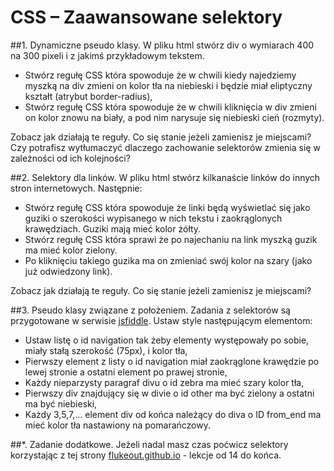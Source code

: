 # CSS – Zaawansowane selektory

##1. Dynamiczne pseudo klasy.
W pliku html stwórz div o wymiarach 400 na 300 pixeli i z jakimś przykładowym tekstem.
* Stwórz regułę CSS która spowoduje że w chwili kiedy najedziemy myszką na div zmieni on kolor tła na niebieski i będzie miał eliptyczny kształt (atrybut border-radius),
* Stwórz regułę CSS która spowoduje że w chwili kliknięcia w div zmieni on kolor znowu na biały, a pod nim narysuje się niebieski cień (rozmyty).

Zobacz jak działają te reguły. Co się stanie jeżeli zamienisz je miejscami? Czy potrafisz wytłumaczyć dlaczego zachowanie selektorów zmienia się w zależności od ich kolejności?

##2. Selektory dla linków.
W pliku html stwórz kilkanaście linków do innych stron internetowych. Następnie:
* Stwórz regułę CSS która spowoduje że linki będą wyświetlać się jako guziki o szerokości wypisanego w nich tekstu i zaokrąglonych krawędziach. Guziki mają mieć kolor żółty.
* Stwórz regułę CSS która sprawi że po najechaniu na link myszką guzik ma mieć kolor zielony.
* Po kliknięciu takiego guzika ma on zmieniać swój kolor na szary (jako już odwiedzony link).

Zobacz jak działają te reguły. Co się stanie jeżeli zamienisz je miejscami? 


##3. Pseudo klasy związane z położeniem.
Zadania z selektorów są przygotowane w serwisie [jsfiddle](https://jsfiddle.net/CodersLab/t1mp4gv3/). Ustaw style następującym elementom:
* Ustaw listę o id navigation tak żeby elementy występowały po sobie, miały stałą szerokość (75px), i kolor tła,
* Pierwszy element z listy o id navigation miał zaokrąglone krawędzie po lewej stronie a ostatni element po prawej stronie,
* Każdy nieparzysty paragraf divu o id zebra ma mieć szary kolor tła,
* Pierwszy div znajdujący się w divie o id other ma być zielony a ostatni ma być niebieski,
* Każdy 3,5,7,… element div od końca należący do diva o ID from_end ma mieć kolor tła nastawiony na pomarańczowy.

##*. Zadanie dodatkowe.
Jeżeli nadal masz czas poćwicz selektory korzystając z tej strony [flukeout.github.io](http://flukeout.github.io/ ) - lekcje od 14 do końca.
